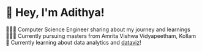 # 👋 Hey, I'm Adithya!
👩🏻‍💻 Computer Science Engineer sharing about my journey and learnings<br/>
👩🏻‍🎓 Currently pursuing masters from Amrita Vishwa Vidyapeetham, Kollam<br/>
💭 Currently learning about data analytics and [dataviz](https://pudding.cool/2018/08/pockets/)!<br/>
